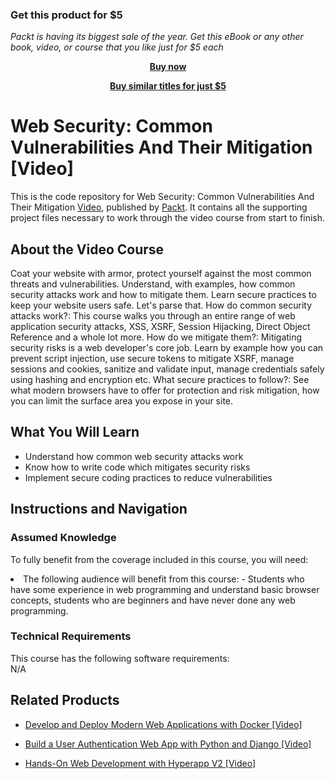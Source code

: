 
### Get this product for $5

<i>Packt is having its biggest sale of the year. Get this eBook or any other book, video, or course that you like just for $5 each</i>


<b><p align='center'>[Buy now](https://packt.link/9781788835077)</p></b>


<b><p align='center'>[Buy similar titles for just $5](https://subscription.packtpub.com/search)</p></b>





# Web Security: Common Vulnerabilities And Their Mitigation [Video]
This is the code repository for Web Security: Common Vulnerabilities And Their Mitigation [Video](https://www.packtpub.com/web-development/web-security-common-vulnerabilities-and-their-mitigation-video), published by [Packt](https://www.packtpub.com/?utm_source=github). It contains all the supporting project files necessary to work through the video course from start to finish.
## About the Video Course
Coat your website with armor, protect yourself against the most common threats and vulnerabilities. Understand, with examples, how common security attacks work and how to mitigate them. Learn secure practices to keep your website users safe. Let's parse that. How do common security attacks work?: This course walks you through an entire range of web application security attacks, XSS, XSRF, Session Hijacking, Direct Object Reference and a whole lot more. How do we mitigate them?: Mitigating security risks is a web developer's core job. Learn by example how you can prevent script injection, use secure tokens to mitigate XSRF, manage sessions and cookies, sanitize and validate input, manage credentials safely using hashing and encryption etc. What secure practices to follow?: See what modern browsers have to offer for protection and risk mitigation, how you can limit the surface area you expose in your site.



<H2>What You Will Learn</H2>
<DIV class=book-info-will-learn-text>
<UL>
<LI> Understand how common web security attacks work</li>
<LI>Know how to write code which mitigates security risks</li>
<LI>Implement secure coding practices to reduce vulnerabilities </li>
</UL></DIV>

## Instructions and Navigation
### Assumed Knowledge
To fully benefit from the coverage included in this course, you will need:<br/>
<DIV class=book-info-will-learn-text>
<LI> The following audience will benefit from this course: - Students who have some experience in web programming and understand basic browser concepts, students who are beginners and have never done any web programming.	</li>
<DIV>

### Technical Requirements
This course has the following software requirements:<br/>
N/A

## Related Products
* [Develop and Deploy Modern Web Applications with Docker [Video]
](https://www.packtpub.com/application-development/develop-and-deploy-modern-web-applications-docker-video)

* [Build a User Authentication Web App with Python and Django [Video]
]( https://www.packtpub.com/application-development/build-user-authentication-web-app-python-and-django-video)

* [Hands-On Web Development with Hyperapp V2 [Video]
]( https://www.packtpub.com/application-development/hands-web-development-hyperapp-v2-video)

